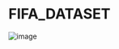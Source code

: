 # FIFA_DATASET
![image](https://github.com/user-attachments/assets/a793441f-760e-4c86-b964-b039b4ffb806)
